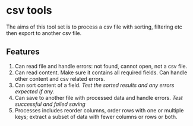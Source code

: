 # csv tools

The aims of this tool set is to process a csv file with sorting, filtering etc then export to another csv file.

## Features
1. Can read file and handle errors: not found, cannot open, not a csv file.
2. Can read content. Make sure it contains all required fields. Can handle other content and csv related errors.
3. Can sort content of a field. _Test the sorted results and any errors expected if any._
4. Can save to another file with processed data and handle errors. _Test successful and failed saving_
5. Processes includes reorder columns, order rows with one or multiple keys; extract a subset of data with
   fewer columns or rows or both.